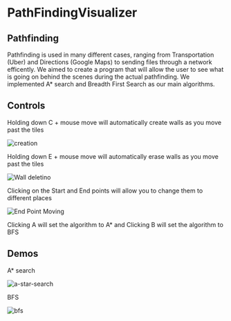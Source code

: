 # PathFindingVisualizer 
## Pathfinding

Pathfinding is used in many different cases, ranging from Transportation (Uber) and Directions (Google Maps) to sending files through a network efficently. We aimed to create a program that will allow the user to see what is going on behind the scenes during the actual pathfinding. We implemented A* search and Breadth First Search as our main algorithms. 

## Controls

Holding down C + mouse move will automatically create walls as you move past the tiles

![creation](https://user-images.githubusercontent.com/41026856/64916580-72306400-d745-11e9-8d0c-a0570fe1c408.gif)

Holding down E + mouse move will automatically erase walls as you move past the tiles

![Wall deletino](https://user-images.githubusercontent.com/41026856/64916546-c129c980-d744-11e9-840b-4f6fcd4f0e88.gif)

Clicking on the Start and End points will allow you to change them to different places

![End Point Moving](https://user-images.githubusercontent.com/41026856/64916557-f1716800-d744-11e9-96b8-39a45086141f.gif)

Clicking A will set the algorithm to A* and Clicking B will set the algorithm to BFS

## Demos

A* search

![a-star-search](https://user-images.githubusercontent.com/41026856/64916561-0cdc7300-d745-11e9-8489-3683d92c8ed0.gif)


BFS

![bfs](https://user-images.githubusercontent.com/41026856/64916569-43b28900-d745-11e9-8e51-afe70b7e5498.gif)




